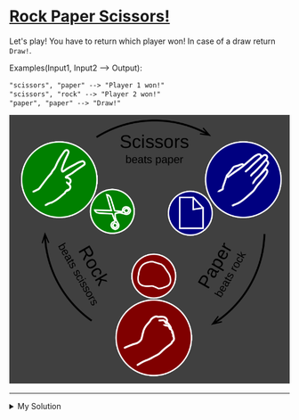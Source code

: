 # [Rock Paper Scissors!](https://www.codewars.com/kata/5672a98bdbdd995fad00000f)

Let's play! You have to return which player won! In case of a draw return `Draw!`.

Examples(Input1, Input2 --> Output):

```
"scissors", "paper" --> "Player 1 won!"
"scissors", "rock" --> "Player 2 won!"
"paper", "paper" --> "Draw!"
```

![rock paper scissors](/images/rock_paper_scissors.png)

---

<details><summary>My Solution</summary>

```js
const rps = (p1, p2) => {
  // Check for a draw
  if (p1 === p2) return 'Draw!'

  // Define winning conditions using a map
  const map = {
    rock: 'scissors',
    paper: 'rock',
    scissors: 'paper'
  }

  // Determine the winner based on the map and player choices
  return map[p1] === p2 ? 'Player 1 won!' : 'Player 2 won!'
}
```

</details>
